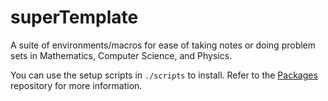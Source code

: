 # superTemplate

A suite of environments/macros for ease of taking notes or doing problem sets in Mathematics, Computer Science, and Physics.

You can use the setup scripts in `./scripts` to install.
Refer to the [Packages](https://github.com/typst/packages) repository for more information.
